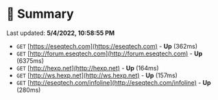 # 📖 Summary
Last updated: **5/4/2022, 10:58:55 PM**

- `GET` [https://eseqtech.com](https://eseqtech.com) - **Up** (362ms)
- `GET` [http://forum.eseqtech.com](http://forum.eseqtech.com) - **Up** (6375ms)
- `GET` [http://hexp.net](http://hexp.net) - **Up** (164ms)
- `GET` [http://ws.hexp.net](http://ws.hexp.net) - **Up** (157ms)
- `GET` [http://eseqtech.com/infoline](http://eseqtech.com/infoline) - **Up** (280ms)

